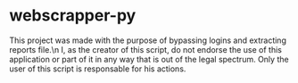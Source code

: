 # webscrapper-py
This project was made with the purpose of bypassing logins and extracting reports file.\n
I, as the creator of this script, do not endorse the use of this application or part of it in any way that is out of the legal spectrum.
Only the user of this script is responsable for his actions.
